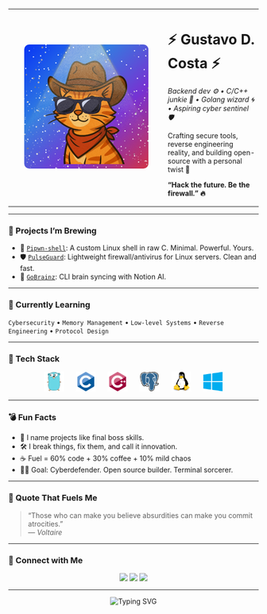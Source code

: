 <table>
  <tr>
    <td width="300px" align="center">
      <img src="pics/logo.png" width="250" style="max-width: 100%; height: auto; border-radius: 10px;" alt="Mascot">
    </td>
    <td valign="middle">
      <h1>⚡ Gustavo D. Costa ⚡</h1>
      <p><em>Backend dev ⚙️ • C/C++ junkie 💾 • Golang wizard 🌀 • Aspiring cyber sentinel 🛡️</em></p>
      <p>Crafting secure tools, reverse engineering reality, and building open-source with a personal twist 🧠</p>
      <p><strong>“Hack the future. Be the firewall.” 🔥</strong></p>
    </td>
  </tr>
</table>

---

### 🧠 Projects I’m Brewing

- 🐚 [`Pipwn-shell`](https://github.com/Gustavo-DCosta/pipwn-shell): A custom Linux shell in raw C. Minimal. Powerful. Yours.
- 🛡️ [`PulseGuard`](https://github.com/Gustavo-DCosta/PulseGuard): Lightweight firewall/antivirus for Linux servers. Clean and fast.
- 🧠 [`GoBrainz`](https://github.com/Gustavo-DCosta/GoBrainz): CLI brain syncing with Notion AI.

---

### 🌱 Currently Learning

`Cybersecurity` • `Memory Management` • `Low-level Systems` • `Reverse Engineering` • `Protocol Design`

---

### 🧰 Tech Stack

<p align="center">
  <img src="pics/go.svg" height="40" style="margin: 0 10px;" alt="Go" />
  <img src="pics/c.svg" height="40" style="margin: 0 10px;" alt="C" />
  <img src="pics/cpp.svg" height="40" style="margin: 0 10px;" alt="C++" />
  <img src="pics/postgreSQL.svg" height="40" style="margin: 0 10px;" alt="PostgreSQL" />
  <img src="pics/linux.svg" height="40" style="margin: 0 10px;" alt="Linux" />
  <img src="pics/windows.svg" height="40" style="margin: 0 10px;" alt="Windows" />
</p>

---

### 💣 Fun Facts

- 🧠 I name projects like final boss skills.
- 🛠️ I break things, fix them, and call it innovation.
- ☕ Fuel = 60% code + 30% coffee + 10% mild chaos
- 🧑‍🚀 Goal: Cyberdefender. Open source builder. Terminal sorcerer.

---

### 🧠 Quote That Fuels Me

> “Those who can make you believe absurdities can make you commit atrocities.”  
> — *Voltaire*

---

### 🔗 Connect with Me

<p align="center">
  <a href="mailto:you@example.com"><img src="https://img.shields.io/badge/-Email-000?&logo=gmail&logoColor=white" /></a>
  <a href="https://Gustavo-DCosta.github.io"><img src="https://img.shields.io/badge/-Portfolio-000?&logo=githubpages&logoColor=white" /></a>
  <a href="#"><img src="https://img.shields.io/badge/-Twitter-000?&logo=twitter&logoColor=1DA1F2" /></a>
</p>

---

<p align="center">
  <img src="https://readme-typing-svg.demolab.com?font=Fira+Code&weight=500&size=24&pause=1000&color=00F7FF&center=true&vCenter=true&width=435&lines=Keep+coding...;Hack+the+future...;Become+the+firewall...+🔥" alt="Typing SVG" />
</p>
